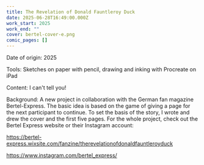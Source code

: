 ```yaml
---
title: The Revelation of Donald Fauntleroy Duck
date: 2025-06-28T16:49:00.000Z
work_start: 2025
work_end: ""
cover: bertel-cover-e.png
comic_pages: []
---
```

Date of origin: 2025

Tools: Sketches on paper with pencil, drawing and inking with Procreate on iPad

Content: I can't tell you! 

Background: A new project in collaboration with the German fan magazine Bertel-Express. The basic idea is based on the game of giving a page for the next participant to continue. To set the basis of the story, I wrote and drew the cover and the first five pages. For the whole project, check out the Bertel Express website or their Instagram account:

https://bertel-express.wixsite.com/fanzine/therevelationofdonaldfauntleroyduck

https://www.instagram.com/bertel_express/
